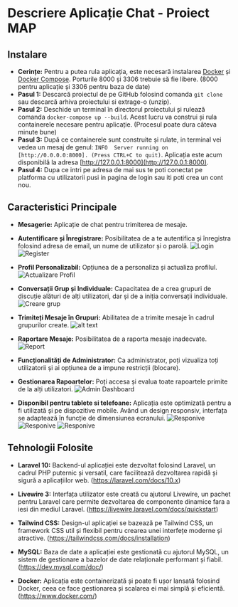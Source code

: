 # Descriere Aplicație Chat - Proiect MAP

## Instalare
- **Cerințe:** Pentru a putea rula aplicația, este necesară instalarea [Docker](https://docs.docker.com/get-docker/) și [Docker Compose](https://docs.docker.com/compose/install/). Porturile 8000 și 3306 trebuie să fie libere. (8000 pentru aplicație și 3306 pentru baza de date)
- **Pasul 1:** Descarcă proiectul de pe GitHub folosind comanda `git clone` sau descarcă arhiva proiectului si extrage-o (unzip).
- **Pasul 2:** Deschide un terminal în directorul proiectului și rulează comanda ```docker-compose up --build```. Acest lucru va construi și rula containerele necesare pentru aplicație. (Procesul poate dura câteva minute bune)
- **Pasul 3:** După ce containerele sunt construite și rulate, in terminal vei vedea un mesaj de genul: ```INFO  Server running on [http://0.0.0.0:8000]. (Press CTRL+C to quit)```. Aplicația este acum disponibilă la adresa [http://127.0.0.1:8000](http://127.0.0.1:8000).
- **Pasul 4:** Dupa ce intri pe adresa de mai sus te poti conectat pe platforma cu utilizatorii pusi in pagina de login sau iti poti crea un cont nou.

## Caracteristici Principale

- **Mesagerie:** Aplicație de chat pentru trimiterea de mesaje.
- **Autentificare și Înregistrare:** Posibilitatea de a te autentifica și înregistra folosind adresa de email, un nume de utilizator și o parolă.
![Login](public/src/screencapture-127-0-0-1-8000-login-2023-10-11-02_05_47.png "Login")
![Register](public/src/screencapture-127-0-0-1-8000-register-2023-10-11-02_05_58.png "Register")

- **Profil Personalizabil:** Opțiunea de a personaliza și actualiza profilul.
![Actualizare Profil](public/src/screencapture-127-0-0-1-8000-profile-2023-10-11-02_08_03.png "Actualizare Profil")

- **Conversații Grup și Individuale:** Capacitatea de a crea grupuri de discuție alături de alți utilizatori, dar și de a iniția conversații individuale.
![Creare grup](public/src/create_chat.png "Creare grup")

- **Trimiteți Mesaje în Grupuri:** Abilitatea de a trimite mesaje în cadrul grupurilor create.
![alt text](public/src/screencapture-127-0-0-1-8000-2023-10-11-02_11_45.png "Mesaje")

- **Raportare Mesaje:** Posibilitatea de a raporta mesaje inadecvate.
![Report](public/src/report.png "Report")

- **Funcționalități de Administrator:** Ca administrator, poți vizualiza toți utilizatorii și ai opțiunea de a impune restricții (blocare).
- **Gestionarea Rapoartelor:** Poți accesa și evalua toate rapoartele primite de la alți utilizatori.
![Admin Dashboard](public/src/screencapture-127-0-0-1-8000-admin-dashboard-2023-10-11-02_14_46.png "Admin Dashboard")

- **Disponibil pentru tablete si telefoane:** Aplicația este optimizată pentru a fi utilizată și pe dispozitive mobile. Având un design responsiv, interfața se adaptează în funcție de dimensiunea ecranului.
![Responive](public/src/screencapture-127-0-0-1-8000-2023-10-11-02_37_13.png "Responive")
![Responive](public/src/screencapture-127-0-0-1-8000-login-2023-10-11-02_38_13.png "Responive")
![Responive](public/src/screencapture-127-0-0-1-8000-profile-2023-10-11-02_37_48.png "Responive")

## Tehnologii Folosite

- **Laravel 10:** Backend-ul aplicației este dezvoltat folosind Laravel, un cadrul PHP puternic și versatil, care facilitează dezvoltarea rapidă și sigură a aplicațiilor web. (https://laravel.com/docs/10.x)

- **Livewire 3:** Interfața utilizator este creată cu ajutorul Livewire, un pachet pentru Laravel care permite dezvoltarea de componente dinamice fara a iesi din mediul Laravel. (https://livewire.laravel.com/docs/quickstart)

- **Tailwind CSS:** Design-ul aplicației se bazează pe Tailwind CSS, un framework CSS util și flexibil pentru crearea unei interfețe moderne și atractive. (https://tailwindcss.com/docs/installation)

- **MySQL:** Baza de date a aplicației este gestionată cu ajutorul MySQL, un sistem de gestionare a bazelor de date relaționale performant și fiabil. (https://dev.mysql.com/doc/)

- **Docker:** Aplicația este containerizată și poate fi ușor lansată folosind Docker, ceea ce face gestionarea și scalarea ei mai simplă și eficientă. (https://www.docker.com/)


